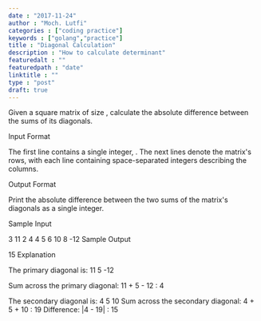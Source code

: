 ```yaml
---
date : "2017-11-24"
author : "Moch. Lutfi"
categories : ["coding practice"]
keywords : ["golang","practice"]
title : "Diagonal Calculation"
description : "How to calculate determinant"
featuredalt : ""
featuredpath : "date"
linktitle : ""
type : "post"
draft: true
---
```



Given a square matrix of size , calculate the absolute difference between the sums of its diagonals.

Input Format

The first line contains a single integer, . The next  lines denote the matrix's rows, with each line containing space-separated integers describing the columns.

Output Format

Print the absolute difference between the two sums of the matrix's diagonals as a single integer.

Sample Input

3
11 2 4
4 5 6
10 8 -12
Sample Output

15
Explanation

The primary diagonal is:
11
      5
            -12

Sum across the primary diagonal: 11 + 5 - 12 : 4

The secondary diagonal is:
            4
      5
10
Sum across the secondary diagonal: 4 + 5 + 10 : 19
Difference: |4 - 19| : 15
